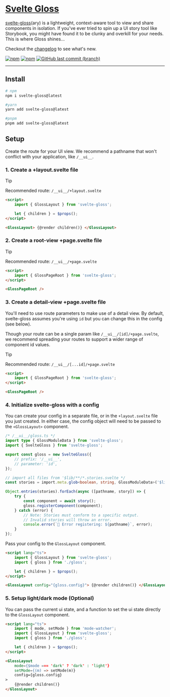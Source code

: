 # [Svelte Gloss](https://www.npmjs.com/package/svelte-gloss)

[svelte-gloss](https://www.npmjs.com/package/svelte-gloss)(ary) is a lightweight, context-aware tool to view and share components in isolation. If you've ever tried to spin up a UI story tool like Storybook, you might have found it to be clunky and overkill for your needs. This is where Gloss shines...

Checkout the <a href="https://github.com/OllieJT/gloss/blob/main/CHANGELOG.md">changelog</a> to see what's new.

[![npm](https://img.shields.io/github/v/release/DesignThen/svelte-icons?style=plastic)](https://github.com/OllieJT/gloss/releases) [![npm](https://img.shields.io/npm/dt/svelte-gloss?style=plastic)](https://www.npmjs.com/package/svelte-gloss) [![GitHub last commit (branch)](https://img.shields.io/github/last-commit/OllieJT/gloss/main?style=plastic)](https://github.com/OllieJT/gloss/blob/main/CHANGELOG.md)

---

## Install

```bash
# npm
npm i svelte-gloss@latest

#yarn
yarn add svelte-gloss@latest

#pnpm
pnpm add svelte-gloss@latest
```

## Setup

Create the route for your UI view. We recommend a pathname that won't conflict with your application, like `/__ui__`.

### 1. Create a +layout.svelte file

> [!TIP]
> Recommended route: `/__ui__/+layout.svelte`

```html
<script>
	import { GlossLayout } from 'svelte-gloss';

	let { children } = $props();
</script>

<GlossLayout> {@render children()} </GlossLayout>
```

### 2. Create a root-view +page.svelte file

> [!TIP]
> Recommended route: `/__ui__/+page.svelte`

```html
<script>
	import { GlossPageRoot } from 'svelte-gloss';
</script>

<GlossPageRoot />
```

### 3. Create a detail-view +page.svelte file

You'll need to use route parameters to make use of a detail view. By default, svelte-gloss assumes you're using `id` but you can change this in the config (see below).

Though your route can be a single param like `/__ui__/[id]/+page.svelte`, we recommend spreading your routes to support a wider range of component id values.

> [!TIP]
> Recommended route: `/__ui__/[...id]/+page.svelte`

```html
<script>
	import { GlossPageRoot } from 'svelte-gloss';
</script>

<GlossPageRoot />
```

### 4. Initialize svelte-gloss with a config

You can create your config in a separate file, or in the `+layout.svelte` file you just created. In either case, the config object will need to be passed to the `<GlossLayout>` component.

```ts
/* /__ui__/gloss.ts */
import type { GlossModuleData } from 'svelte-gloss';
import { SvelteGloss } from 'svelte-gloss';

export const gloss = new SvelteGloss({
	// prefix: '/__ui__',
	// parameter: 'id',
});

// import all files from '$lib/**/*.stories.svelte */
const stories = import.meta.glob<boolean, string, GlossModuleData>('$lib/**/*.stories.svelte');

Object.entries(stories).forEach(async ([pathname, story]) => {
	try {
		const component = await story();
		gloss.registerComponent(component);
	} catch (error) {
		// Note: Stories must conform to a specific output.
		// Invalid stories will throw an error.
		console.error(`🚧 Error registering: ${pathname}`, error);
	}
});
```

Pass your config to the `GlossLayout` component.

```html
<script lang="ts">
	import { GlossLayout } from 'svelte-gloss';
	import { gloss } from './gloss';

	let { children } = $props();
</script>

<GlossLayout config="{gloss.config}"> {@render children()} </GlossLayout>
```

### 5. Setup light/dark mode (Optional)

You can pass the current ui state, and a function to set the ui state directly to the `GlossLayout` component.

```html
<script lang="ts">
	import { mode, setMode } from 'mode-watcher';
	import { GlossLayout } from 'svelte-gloss';
	import { gloss } from './gloss';

	let { children } = $props();
</script>

<GlossLayout
	mode={$mode === 'dark' ? 'dark' : 'light'}
	setMode={(m) => setMode(m)}
	config={gloss.config}
>
	{@render children()}
</GlossLayout>

```
